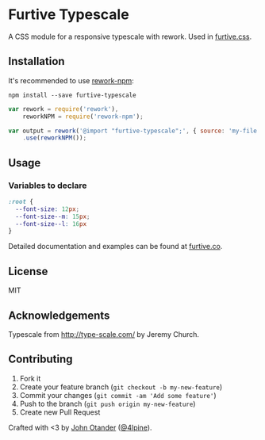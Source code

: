 # Furtive Typescale

A CSS module for a responsive typescale with rework. Used in [furtive.css](http://furtive.co).

## Installation

It's recommended to use [rework-npm](https://github.com/reworkcss/rework-npm):

```
npm install --save furtive-typescale
```

```javascript
var rework = require('rework'),
    reworkNPM = require('rework-npm');

var output = rework('@import "furtive-typescale";', { source: 'my-file.css' })
    .use(reworkNPM());
```

## Usage

### Variables to declare

```css
:root {
  --font-size: 12px;
  --font-size--m: 15px;
  --font-size--l: 16px
}
```

Detailed documentation and examples can be found at [furtive.co](http://furtive.co).

## License

MIT

## Acknowledgements

Typescale from <http://type-scale.com/> by Jeremy Church.

## Contributing

1. Fork it
2. Create your feature branch (`git checkout -b my-new-feature`)
3. Commit your changes (`git commit -am 'Add some feature'`)
4. Push to the branch (`git push origin my-new-feature`)
5. Create new Pull Request

Crafted with <3 by [John Otander](http://johnotander.com) ([@4lpine](https://twitter.com/4lpine)).
